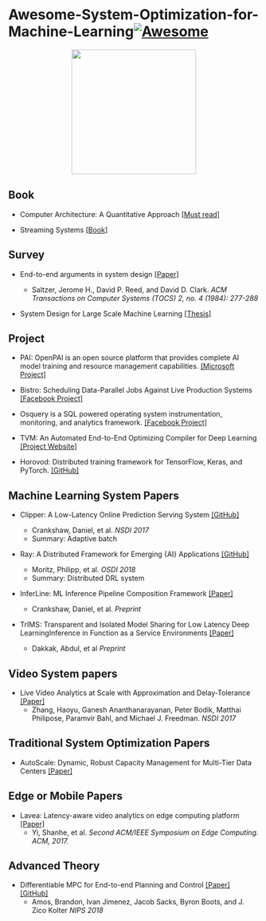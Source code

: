 # Awesome-System-Optimization-for-Machine-Learning[![Awesome](https://awesome.re/badge.svg)](https://awesome.re)

<p align="center">
  <img width="250" src="https://camo.githubusercontent.com/1131548cf666e1150ebd2a52f44776d539f06324/68747470733a2f2f63646e2e7261776769742e636f6d2f73696e647265736f726875732f617765736f6d652f6d61737465722f6d656469612f6c6f676f2e737667" "Awesome!">
</p>



## Book

- Computer Architecture: A Quantitative Approach [[Must read]](http://citeseerx.ist.psu.edu/viewdoc/download?doi=10.1.1.115.1881&rep=rep1&type=pdf)

- Streaming Systems [[Book]](https://www.oreilly.com/library/view/streaming-systems/9781491983867/)

## Survey

- End-to-end arguments in system design [[Paper]](http://web.mit.edu/Saltzer/www/publications/endtoend/endtoend.pdf)
  - Saltzer, Jerome H., David P. Reed, and David D. Clark. *ACM Transactions on Computer Systems (TOCS) 2, no. 4 (1984): 277-288*

- System Design for Large Scale Machine Learning [[Thesis]](http://shivaram.org/publications/shivaram-dissertation.pdf)
  

#### 

## Project

- PAI: OpenPAI is an open source platform that provides complete AI model training and resource management capabilities. [[Microsoft Project]](https://github.com/Microsoft/pai#resources)

- Bistro: Scheduling Data-Parallel Jobs Against Live Production Systems [[Facebook Project]](https://github.com/facebook/bistro)

- Osquery is a SQL powered operating system instrumentation, monitoring, and analytics framework. [[Facebook Project]](https://osquery.io/)

- TVM: An Automated End-to-End Optimizing Compiler for Deep Learning
[[Project Website]](https://tvm.ai/)

- Horovod: Distributed training framework for TensorFlow, Keras, and PyTorch. 
[[GitHub]](https://github.com/uber/horovod)

## Machine Learning System Papers

- Clipper: A Low-Latency Online Prediction Serving System
[[GitHub]](https://github.com/ucbrise/clipper)
  - Crankshaw, Daniel, et al. *NSDI 2017*
  - Summary: Adaptive batch

- Ray: A Distributed Framework for Emerging {AI} Applications [[GitHub]](https://www.usenix.org/conference/osdi18/presentation/moritz)
  - Moritz, Philipp, et al. *OSDI 2018*
  - Summary: Distributed DRL system
  
- InferLine: ML Inference Pipeline Composition Framework [[Paper]](https://arxiv.org/pdf/1812.01776.pdf)
  - Crankshaw, Daniel, et al. *Preprint*

- TrIMS: Transparent and Isolated Model Sharing for Low Latency Deep LearningInference in Function as a Service Environments [[Paper]](https://arxiv.org/pdf/1811.09732.pdf)
  - Dakkak, Abdul, et al *Preprint*

## Video System papers

- Live Video Analytics at Scale with Approximation and Delay-Tolerance [[Paper]](https://www.microsoft.com/en-us/research/wp-content/uploads/2017/02/videostorm_nsdi17.pdf)
  - Zhang, Haoyu, Ganesh Ananthanarayanan, Peter Bodik, Matthai Philipose, Paramvir Bahl, and Michael J. Freedman. *NSDI 2017*

## Traditional System Optimization Papers

- AutoScale: Dynamic, Robust Capacity Management for Multi-Tier Data Centers
[[Paper]](https://dl.acm.org/citation.cfm?id=2382556)

## Edge or Mobile Papers 

- Lavea: Latency-aware video analytics on edge computing platform [[Paper]](http://www.cs.wayne.edu/~weisong/papers/yi17-LAVEA.pdf)
  - Yi, Shanhe, et al. *Second ACM/IEEE Symposium on Edge Computing. ACM, 2017.*

## Advanced Theory
- Differentiable MPC for End-to-end Planning and Control [[Paper]](https://www.cc.gatech.edu/~bboots3/files/DMPC.pdf)  [[GitHub]](https://locuslab.github.io/mpc.pytorch/)
  -  Amos, Brandon, Ivan Jimenez, Jacob Sacks, Byron Boots, and J. Zico Kolter *NIPS 2018*
